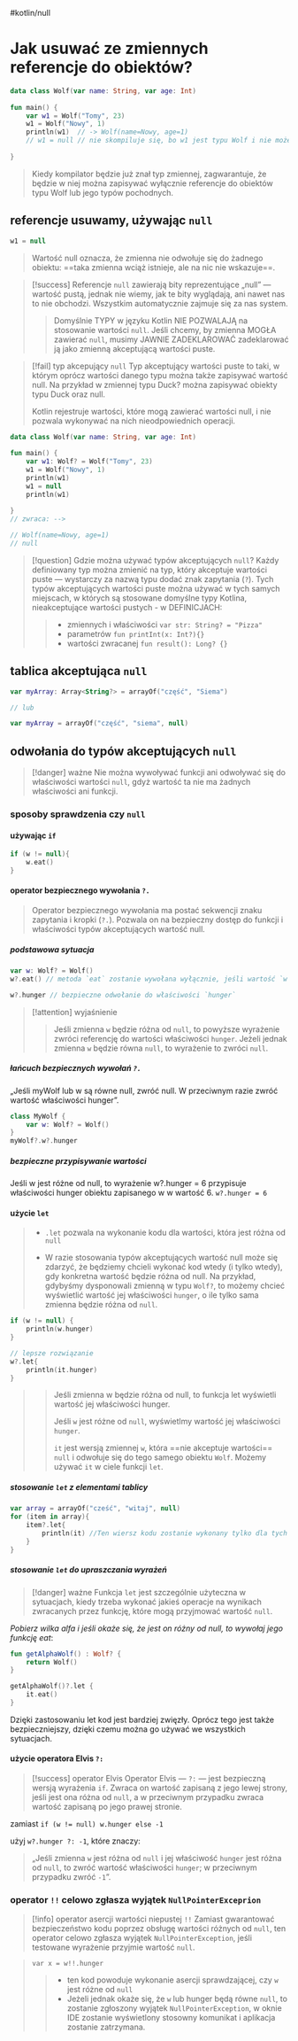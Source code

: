 #kotlin/null


# Jak usuwać ze zmiennych referencje do obiektów?


```kotlin
data class Wolf(var name: String, var age: Int)  
  
fun main() {  
    var w1 = Wolf("Tomy", 23)  
    w1 = Wolf("Nowy", 1)  
    println(w1)  // -> Wolf(name=Nowy, age=1)
    // w1 = null // nie skompiluje się, bo w1 jest typu Wolf i nie może mieć wartości null
  
}
```
> Kiedy kompilator będzie już znał typ zmiennej, zagwarantuje, że będzie w niej można zapisywać wyłącznie referencje do obiektów typu Wolf lub jego typów pochodnych.


## referencje usuwamy, używając `null`
```kotlin
w1 = null
```
> Wartość null oznacza, że zmienna nie odwołuje się do żadnego obiektu: ==taka zmienna wciąż istnieje, ale na nic nie wskazuje==.

>[!success] Referencje `null`
> zawierają bity reprezentujące „null” — wartość pustą, jednak nie wiemy, jak te bity wyglądają, ani nawet nas to nie obchodzi. Wszystkim automatycznie zajmuje się za nas system.
> 
> > Domyślnie TYPY w języku Kotlin NIE POZWALAJĄ na stosowanie wartości `null`.
> > Jeśli chcemy, by zmienna MOGŁA zawierać `null`, musimy JAWNIE ZADEKLAROWAĆ zadeklarować ją jako zmienną akceptującą wartości puste.

>[!fail] typ akcepujący `null`
>Typ akceptujący wartości puste to taki, w którym oprócz wartości danego typu można także zapisywać wartość null. Na przykład w zmiennej typu Duck? można zapisywać obiekty typu Duck oraz null.
>
>Kotlin rejestruje wartości, które mogą zawierać wartości null, i nie pozwala wykonywać na nich nieodpowiednich operacji.

```kotlin
data class Wolf(var name: String, var age: Int)  
  
fun main() {  
    var w1: Wolf? = Wolf("Tomy", 23)  
    w1 = Wolf("Nowy", 1)  
    println(w1)  
    w1 = null  
    println(w1)  
  
}
// zwraca: -->

// Wolf(name=Nowy, age=1)
// null
```


>[!question] Gdzie można używać typów akceptujących `null`?
>Każdy definiowany typ można zmienić na typ, który akceptuje wartości puste — wystarczy za nazwą typu dodać znak zapytania (`?`). Tych typów akceptujących wartości puste można używać w tych samych miejscach, w których są stosowane domyślne typy Kotlina, nieakceptujące wartości pustych - w DEFINICJACH:
>> -  zmiennych i właściwości  `var str: String? = "Pizza"`
>> - parametrów `fun printInt(x: Int?){}`
>> - wartości zwracanej `fun result(): Long? {}` 


## tablica akceptująca `null`
```kotlin
var myArray: Array<String?> = arrayOf("część", "Siema")

// lub 

var myArray = arrayOf("część", "siema", null)
```


## odwołania do typów akceptujących `null`


>[!danger] ważne
>Nie można wywoływać funkcji ani odwoływać się do właściwości wartości `null`, gdyż wartość ta nie ma żadnych właściwości ani funkcji.

### sposoby sprawdzenia czy `null`

#### używając `if`
```kotlin
if (w != null){
	w.eat()
}
```

#### operator bezpiecznego wywołania `?.`
> Operator bezpiecznego wywołania ma postać sekwencji znaku zapytania i kropki (`?.`). Pozwala on na bezpieczny dostęp do funkcji i właściwości typów akceptujących wartość null.

##### podstawowa sytuacja
```kotlin
var w: Wolf? = Wolf()
w?.eat() // metoda `eat` zostanie wywołana wyłącznie, jeśli wartość `w` nędzie różna od `null`

w?.hunger // bezpieczne odwołanie do właściwości `hunger`
```

>[!attention] wyjaśnienie
>>Jeśli zmienna `w` będzie różna od `null`, to powyższe wyrażenie zwróci referencję do wartości właściwości `hunger`.
>> Jeżeli jednak zmienna `w` będzie równa `null`, to wyrażenie to zwróci `null`.

##### łańcuch bezpiecznych wywołań `?.`

„Jeśli myWolf lub w są równe null, zwróć null. W przeciwnym razie zwróć wartość właściwości hunger”.
```kotlin
class MyWolf {
	var w: Wolf? = Wolf()
}
myWolf?.w?.hunger
```

##### bezpieczne przypisywanie wartości
Jeśli w jest różne od null, to wyrażenie w?.hunger = 6 przypisuje właściwości hunger obiektu zapisanego w w wartość 6.
`w?.hunger = 6`



#### użycie `let`
> - `.let` pozwala na wykonanie kodu dla wartości, która jest różna od `null`
> 
> - W razie stosowania typów akceptujących wartość null może się zdarzyć, że będziemy chcieli wykonać kod wtedy (i tylko wtedy), gdy konkretna wartość będzie różna od null. Na przykład, gdybyśmy dysponowali zmienną w typu `Wolf?`, to możemy chcieć wyświetlić wartość jej właściwości `hunger`, o ile tylko sama zmienna będzie różna od `null`.

```kotlin
if (w != null) {
	println(w.hunger)
}

// lepsze rozwiązanie
w?.let{
	println(it.hunger)
}
```
>> Jeśli zmienna w będzie różna od null, to funkcja let wyświetli wartość jej właściwości hunger.
>> 
>> Jeśli `w` jest różne od `null`, wyświetlmy wartość jej właściwości `hunger`.
>> 
>> `it` jest wersją zmiennej `w`, która ==nie akceptuje wartości== `null` i odwołuje się do tego samego obiektu `Wolf`. Możemy używać `it` w ciele funkcji `let`.

##### stosowanie `let` z elementami tablicy
```kotlin
var array = arrayOf("cześć", "witaj", null)
for (item in array){
	item?.let{
		println(it) //Ten wiersz kodu zostanie wykonany tylko dla tych elementów tablicy, które są różne od null.
	}
}
```

##### stosowanie `let` do upraszczania wyrażeń
>[!danger] ważne
>Funkcja `let` jest szczególnie użyteczna w sytuacjach, kiedy trzeba wykonać jakieś operacje na wynikach zwracanych przez funkcję, które mogą przyjmować wartość `null`.

*Pobierz wilka alfa i jeśli okaże się, że jest on różny od null, to wywołaj jego funkcję eat*:
```kotlin
fun getAlphaWolf() : Wolf? {
	return Wolf()
}

getAlphaWolf()?.let {
	it.eat()
}
```
Dzięki zastosowaniu let kod jest bardziej zwięzły. Oprócz tego jest także bezpieczniejszy, dzięki czemu można go używać we wszystkich sytuacjach.

#### użycie operatora Elvis `?:`

 >[!success] operator Elvis
 >Operator Elvis — `?:` — jest bezpieczną wersją wyrażenia `if`.
 > Zwraca on wartość zapisaną z jego lewej strony, jeśli jest ona różna od `null`, a w przeciwnym przypadku zwraca wartość zapisaną po jego prawej stronie.

zamiast `if (w != null) w.hunger else -1`

użyj `w?.hunger ?: -1`, które znaczy:
> „Jeśli zmienna `w` jest różna od `null` i jej właściwość `hunger` jest różna od `null`, to zwróć wartość właściwości `hunger`; w przeciwnym przypadku zwróć `-1`”.


### operator `!!` celowo zgłasza wyjątek `NullPointerExceprion`

>[!info] operator asercji wartości niepustej `!!`
> Zamiast gwarantować bezpieczeństwo kodu poprzez obsługę wartości różnych od `null`, ten operator celowo zgłasza wyjątek `NullPointerException`, jeśli testowane wyrażenie przyjmie wartość `null`.
> 

> `var x = w!!.hunger`
> >- ten kod powoduje wykonanie asercji sprawdzającej, czy `w` jest różne od `null`
> >- Jeżeli jednak okaże się, że `w` lub hunger będą równe `null`, to zostanie zgłoszony wyjątek `NullPointerException`, w oknie IDE zostanie wyświetlony stosowny komunikat i aplikacja zostanie zatrzymana.










